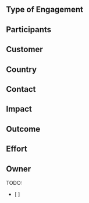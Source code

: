 ## Type of Engagement
## Participants
## Customer
## Country
## Contact
## Impact
## Outcome
## Effort
## Owner

TODO:
- [ ] 
